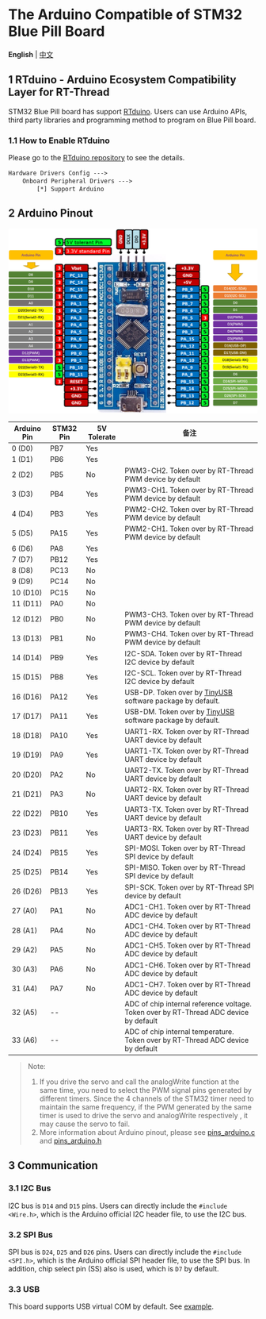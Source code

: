# The Arduino Compatible of STM32 Blue Pill Board

**English** | [中文](README_zh.md)

## 1 RTduino - Arduino Ecosystem Compatibility Layer for RT-Thread

STM32 Blue Pill board has support [RTduino](https://github.com/RTduino/RTduino). Users can use Arduino APIs, third party libraries and programming method to program on Blue Pill board.

### 1.1 How to Enable RTduino

Please go to the [RTduino repository](https://github.com/RTduino/RTduino) to see the details.

```Kconfig
Hardware Drivers Config --->
    Onboard Peripheral Drivers --->
        [*] Support Arduino
```

## 2 Arduino Pinout

![blue-pill-f103-pinout](blue-pill-f103-pinout.jpg)

| Arduino Pin | STM32 Pin | 5V Tolerate | 备注                                                                                                          |
| ----------- | --------- | ----------- | ----------------------------------------------------------------------------------------------------------- |
| 0 (D0)      | PB7       | Yes         |                                                                                                             |
| 1 (D1)      | PB6       | Yes         |                                                                                                             |
| 2 (D2)      | PB5       | No          | PWM3-CH2. Token over by RT-Thread PWM device by default                                                     |
| 3 (D3)      | PB4       | Yes         | PWM3-CH1. Token over by RT-Thread PWM device by default                                                     |
| 4 (D4)      | PB3       | Yes         | PWM2-CH2. Token over by RT-Thread PWM device by default                                                     |
| 5 (D5)      | PA15      | Yes         | PWM2-CH1. Token over by RT-Thread PWM device by default                                                     |
| 6 (D6)      | PA8       | Yes         |                                                                                                             |
| 7 (D7)      | PB12      | Yes         |                                                                                                             |
| 8 (D8)      | PC13      | No          |                                                                                                             |
| 9 (D9)      | PC14      | No          |                                                                                                             |
| 10 (D10)    | PC15      | No          |                                                                                                             |
| 11 (D11)    | PA0       | No          |                                                                                                             |
| 12 (D12)    | PB0       | No          | PWM3-CH3. Token over by RT-Thread PWM device by default                                                     |
| 13 (D13)    | PB1       | No          | PWM3-CH4. Token over by RT-Thread PWM device by default                                                     |
| 14 (D14)    | PB9       | Yes         | I2C-SDA. Token over by RT-Thread I2C device by default                                                      |
| 15 (D15)    | PB8       | Yes         | I2C-SCL. Token over by RT-Thread I2C device by default                                                      |
| 16 (D16)    | PA12      | Yes         | USB-DP. Token over by [TinyUSB](https://github.com/RT-Thread-packages/tinyusb) software package by default. |
| 17 (D17)    | PA11      | Yes         | USB-DM. Token over by [TinyUSB](https://github.com/RT-Thread-packages/tinyusb) software package by default. |
| 18 (D18)    | PA10      | Yes         | UART1-RX. Token over by RT-Thread UART device by default                                                    |
| 19 (D19)    | PA9       | Yes         | UART1-TX. Token over by RT-Thread UART device by default                                                    |
| 20 (D20)    | PA2       | No          | UART2-TX. Token over by RT-Thread UART device by default                                                    |
| 21 (D21)    | PA3       | No          | UART2-RX. Token over by RT-Thread UART device by default                                                    |
| 22 (D22)    | PB10      | Yes         | UART3-TX. Token over by RT-Thread UART device by default                                                    |
| 23 (D23)    | PB11      | Yes         | UART3-RX. Token over by RT-Thread UART device by default                                                    |
| 24 (D24)    | PB15      | Yes         | SPI-MOSI. Token over by RT-Thread SPI device by default                                                     |
| 25 (D25)    | PB14      | Yes         | SPI-MISO. Token over by RT-Thread SPI device by default                                                     |
| 26 (D26)    | PB13      | Yes         | SPI-SCK. Token over by RT-Thread SPI device by default                                                      |
| 27 (A0)     | PA1       | No          | ADC1-CH1. Token over by RT-Thread ADC device by default                                                     |
| 28 (A1)     | PA4       | No          | ADC1-CH4. Token over by RT-Thread ADC device by default                                                     |
| 29 (A2)     | PA5       | No          | ADC1-CH5. Token over by RT-Thread ADC device by default                                                     |
| 30 (A3)     | PA6       | No          | ADC1-CH6. Token over by RT-Thread ADC device by default                                                     |
| 31 (A4)     | PA7       | No          | ADC1-CH7. Token over by RT-Thread ADC device by default                                                     |
| 32 (A5)     | --        |             | ADC of chip internal reference voltage. Token over by RT-Thread ADC device by default                       |
| 33 (A6)     | --        |             | ADC of chip internal temperature. Token over by RT-Thread ADC device by default                             |

> Note:
> 
> 1. If you drive the servo and call the analogWrite function at the same time, you need to select the PWM signal pins generated by different timers. Since the 4 channels of the STM32 timer need to maintain the same frequency, if the PWM generated by the same timer is used to drive the servo and analogWrite respectively , it may cause the servo to fail.
> 2. More information about Arduino pinout, please see [pins_arduino.c](pins_arduino.c) and [pins_arduino.h](pins_arduino.h)

## 3 Communication

### 3.1 I2C Bus

I2C bus is `D14` and `D15` pins. Users can directly include the `#include <Wire.h>`, which is the Arduino official I2C header file, to use the I2C bus.

### 3.2 SPI Bus

SPI bus is `D24`, `D25` and `D26` pins. Users can directly include the `#include <SPI.h>`, which is the Arduino official SPI header file, to use the SPI bus. In addition, chip select pin (SS) also is used, which is `D7` by default.

### 3.3 USB

This board supports USB virtual COM by default. See [example](https://github.com/RTduino/RTduino/tree/master/examples/USBSerial).
